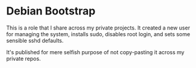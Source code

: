 # Debian Bootstrap

This is a role that I share across my private projects. It created a new user for managing the system, installs sudo, disables root login, and sets some sensible sshd defaults.

It's published for mere selfish purpose of not copy-pasting it across my private repos.
